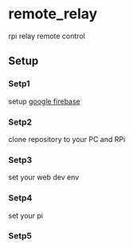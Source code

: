 # remote_relay
rpi relay remote control


## Setup
  
### Setp1
  setup [google firebase](https://firebase.google.com/docs/web/setup)
### Setp2
  clone repository to your PC and RPi
### Setp3
  set your web dev env
  
### Setp4
  set your pi
### Setp5
